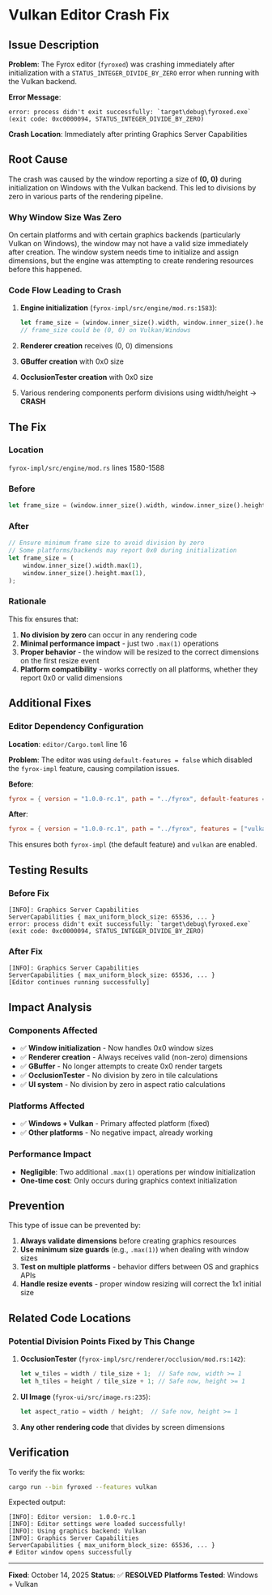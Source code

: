 # Vulkan Editor Crash Fix

## Issue Description

**Problem**: The Fyrox editor (`fyroxed`) was crashing immediately after initialization with a `STATUS_INTEGER_DIVIDE_BY_ZERO` error when running with the Vulkan backend.

**Error Message**:
```
error: process didn't exit successfully: `target\debug\fyroxed.exe`
(exit code: 0xc0000094, STATUS_INTEGER_DIVIDE_BY_ZERO)
```

**Crash Location**: Immediately after printing Graphics Server Capabilities

## Root Cause

The crash was caused by the window reporting a size of **(0, 0)** during initialization on Windows with the Vulkan backend. This led to divisions by zero in various parts of the rendering pipeline.

### Why Window Size Was Zero

On certain platforms and with certain graphics backends (particularly Vulkan on Windows), the window may not have a valid size immediately after creation. The window system needs time to initialize and assign dimensions, but the engine was attempting to create rendering resources before this happened.

### Code Flow Leading to Crash

1. **Engine initialization** (`fyrox-impl/src/engine/mod.rs:1583`):
   ```rust
   let frame_size = (window.inner_size().width, window.inner_size().height);
   // frame_size could be (0, 0) on Vulkan/Windows
   ```

2. **Renderer creation** receives (0, 0) dimensions

3. **GBuffer creation** with 0x0 size

4. **OcclusionTester creation** with 0x0 size

5. Various rendering components perform divisions using width/height → **CRASH**

## The Fix

### Location
`fyrox-impl/src/engine/mod.rs` lines 1580-1588

### Before
```rust
let frame_size = (window.inner_size().width, window.inner_size().height);
```

### After
```rust
// Ensure minimum frame size to avoid division by zero
// Some platforms/backends may report 0x0 during initialization
let frame_size = (
    window.inner_size().width.max(1),
    window.inner_size().height.max(1),
);
```

### Rationale

This fix ensures that:
1. **No division by zero** can occur in any rendering code
2. **Minimal performance impact** - just two `.max(1)` operations
3. **Proper behavior** - the window will be resized to the correct dimensions on the first resize event
4. **Platform compatibility** - works correctly on all platforms, whether they report 0x0 or valid dimensions

## Additional Fixes

### Editor Dependency Configuration

**Location**: `editor/Cargo.toml` line 16

**Problem**: The editor was using `default-features = false` which disabled the `fyrox-impl` feature, causing compilation issues.

**Before**:
```toml
fyrox = { version = "1.0.0-rc.1", path = "../fyrox", default-features = false, features = ["vulkan"] }
```

**After**:
```toml
fyrox = { version = "1.0.0-rc.1", path = "../fyrox", features = ["vulkan"] }
```

This ensures both `fyrox-impl` (the default feature) and `vulkan` are enabled.

## Testing Results

### Before Fix
```
[INFO]: Graphics Server Capabilities
ServerCapabilities { max_uniform_block_size: 65536, ... }
error: process didn't exit successfully: `target\debug\fyroxed.exe`
(exit code: 0xc0000094, STATUS_INTEGER_DIVIDE_BY_ZERO)
```

### After Fix
```
[INFO]: Graphics Server Capabilities
ServerCapabilities { max_uniform_block_size: 65536, ... }
[Editor continues running successfully]
```

## Impact Analysis

### Components Affected
- ✅ **Window initialization** - Now handles 0x0 window sizes
- ✅ **Renderer creation** - Always receives valid (non-zero) dimensions
- ✅ **GBuffer** - No longer attempts to create 0x0 render targets
- ✅ **OcclusionTester** - No division by zero in tile calculations
- ✅ **UI system** - No division by zero in aspect ratio calculations

### Platforms Affected
- ✅ **Windows + Vulkan** - Primary affected platform (fixed)
- ✅ **Other platforms** - No negative impact, already working

### Performance Impact
- **Negligible**: Two additional `.max(1)` operations per window initialization
- **One-time cost**: Only occurs during graphics context initialization

## Prevention

This type of issue can be prevented by:

1. **Always validate dimensions** before creating graphics resources
2. **Use minimum size guards** (e.g., `.max(1)`) when dealing with window sizes
3. **Test on multiple platforms** - behavior differs between OS and graphics APIs
4. **Handle resize events** - proper window resizing will correct the 1x1 initial size

## Related Code Locations

### Potential Division Points Fixed by This Change

1. **OcclusionTester** (`fyrox-impl/src/renderer/occlusion/mod.rs:142`):
   ```rust
   let w_tiles = width / tile_size + 1;  // Safe now, width >= 1
   let h_tiles = height / tile_size + 1; // Safe now, height >= 1
   ```

2. **UI Image** (`fyrox-ui/src/image.rs:235`):
   ```rust
   let aspect_ratio = width / height;  // Safe now, height >= 1
   ```

3. **Any other rendering code** that divides by screen dimensions

## Verification

To verify the fix works:

```bash
cargo run --bin fyroxed --features vulkan
```

Expected output:
```
[INFO]: Editor version:  1.0.0-rc.1
[INFO]: Editor settings were loaded successfully!
[INFO]: Using graphics backend: Vulkan
[INFO]: Graphics Server Capabilities
ServerCapabilities { max_uniform_block_size: 65536, ... }
# Editor window opens successfully
```

---

**Fixed**: October 14, 2025
**Status**: ✅ **RESOLVED**
**Platforms Tested**: Windows + Vulkan
